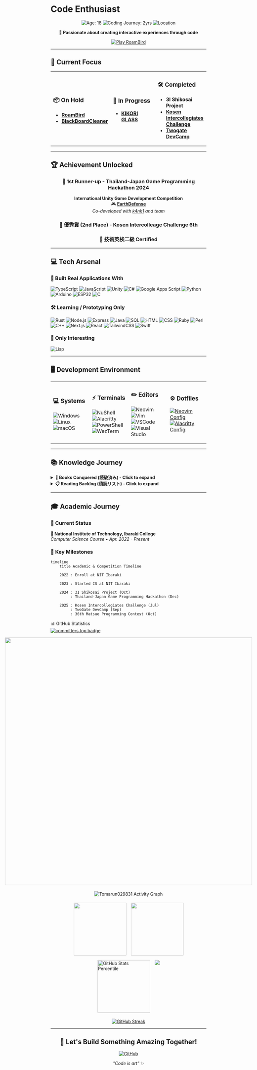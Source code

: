 # Code Enthusiast

<div align="center">
  
![Age: 18](https://img.shields.io/badge/Age-18-ff6b35?style=for-the-badge&logo=birthday-cake&logoColor=white)
![Coding Journey: 2yrs](https://img.shields.io/badge/Coding_Journey-2_Years-00d4aa?style=for-the-badge&logo=code&logoColor=white)
![Location](https://img.shields.io/badge/Location-Japan-e74c3c?style=for-the-badge&logo=map-pin&logoColor=white)

**🚀 Passionate about creating interactive experiences through code**

[![Play RoamBird](https://img.shields.io/badge/🎮_Play_RoamBird-Click_Here-blue?style=for-the-badge&logo=unity)](https://play.unity.com/en/games/dae4eae7-04fb-46ca-8ecd-b6d405c7df6b/roambird)

</div>

---

## 🎯 Current Focus

<table>
<tr>
<td width="33%">

### 📦 On Hold
- **[RoamBird](https://play.unity.com/en/games/dae4eae7-04fb-46ca-8ecd-b6d405c7df6b/roambird)**
- **[BlackBoardCleaner](https://github.com/Tomarun029831/BlackBoardCleaner)**

</td>
<td width="33%">

### 🚧 In Progress
- **[KIKORI GLASS](https://github.com/SpaghettiCode-Union)**

</td>
<td width="33%">

### 🛠️ Completed
- **3I Shikosai Project**
- **[Kosen Intercollegiates Challenge](https://www.smbcnikko.co.jp/fs/kosen/202503)**
- **[Twogate DevCamp](https://devcamp.twogate.com/2025)**

</td>
</tr>
</table>

---

## 🏆 Achievement Unlocked

<div align="center">

### 🥈 1st Runner-up - Thailand-Japan Game Programming Hackathon 2024
**International Unity Game Development Competition**  
🎮 **[EarthDefense](https://play.unity.com/en/games/f29d60f8-c03a-43ed-9983-1281f630518e/earth-defense)**  
*Co-developed with [k4nk1](https://github.com/k4nk1) and team*

### 🥈 優秀賞 (2nd Place) - Kosen Intercolleage Challenge 6th

### 📜 技術英検二級 Certified

</div>

---

## 💻 Tech Arsenal

### 🚀 Built Real Applications With
![TypeScript](https://img.shields.io/badge/TypeScript-3178C6?style=for-the-badge&logo=typescript&logoColor=white)
![JavaScript](https://img.shields.io/badge/JavaScript-F7DF1E?style=for-the-badge&logo=javascript&logoColor=black)
![Unity](https://img.shields.io/badge/Unity-FFFFFF?style=for-the-badge&logo=unity&logoColor=black)
![C#](https://img.shields.io/badge/C%23_Unity-239120?style=for-the-badge&logo=c-sharp&logoColor=white)
![Google Apps Script](https://img.shields.io/badge/Google_Apps_Script-4285F4?style=for-the-badge&logo=google&logoColor=white)
![Python](https://img.shields.io/badge/Python-3776AB?style=for-the-badge&logo=python&logoColor=white)
![Arduino](https://img.shields.io/badge/Arduino-00979D?style=for-the-badge&logo=arduino&logoColor=white)
![ESP32](https://img.shields.io/badge/ESP32-000000?style=for-the-badge&logo=esphome&logoColor=white)
![C](https://img.shields.io/badge/C-A8B9CC?style=for-the-badge&logo=c&logoColor=black)

### 🛠 Learning / Prototyping Only
![Rust](https://img.shields.io/badge/Rust-000000?style=for-the-badge&logo=rust&logoColor=white)
![Node.js](https://img.shields.io/badge/Node.js-339933?style=for-the-badge&logo=node.js&logoColor=white)
![Express](https://img.shields.io/badge/Express-000000?style=for-the-badge&logo=express&logoColor=white)
![Java](https://img.shields.io/badge/Java-ED8B00?style=for-the-badge&logo=java&logoColor=white)
![SQL](https://img.shields.io/badge/SQL-4479A1?style=for-the-badge&logo=postgresql&logoColor=white)
![HTML](https://img.shields.io/badge/HTML5-E34F26?style=for-the-badge&logo=html5&logoColor=white)
![CSS](https://img.shields.io/badge/CSS3-1572B6?style=for-the-badge&logo=css3&logoColor=white)
![Ruby](https://img.shields.io/badge/Ruby-CC342D?style=for-the-badge&logo=ruby&logoColor=white)
![Perl](https://img.shields.io/badge/Perl-39457E?style=for-the-badge&logo=perl&logoColor=white)
![C++](https://img.shields.io/badge/C++-00599C?style=for-the-badge&logo=c%2B%2B&logoColor=white)
![Next.js](https://img.shields.io/badge/Next.js-000000?style=for-the-badge&logo=next.js&logoColor=white)
![React](https://img.shields.io/badge/React-20232A?style=for-the-badge&logo=react&logoColor=61DAFB)
![TailwindCSS](https://img.shields.io/badge/Tailwind_CSS-38B2AC?style=for-the-badge&logo=tailwind-css&logoColor=white)
![Swift](https://img.shields.io/badge/Swift-FA7343?style=for-the-badge&logo=swift&logoColor=white)

### 👀 Only Interesting
![Lisp](https://img.shields.io/badge/Lisp-000000?style=for-the-badge&logo=lisp&logoColor=white)

---

## 🖥️ Development Environment

<table>
<tr>
<td width="25%">

### **💻 Systems**
![Windows](https://img.shields.io/badge/Windows-0078D6?style=for-the-badge&logo=windows&logoColor=white)
![Linux](https://img.shields.io/badge/Linux_WSL-FCC624?style=for-the-badge&logo=linux&logoColor=black)
![macOS](https://img.shields.io/badge/macOS-000000?style=for-the-badge&logo=apple&logoColor=white)

</td>
<td width="25%">

### **⚡ Terminals**
![NuShell](https://img.shields.io/badge/NuShell-4E9A06?style=for-the-badge)
![Alacritty](https://img.shields.io/badge/Alacritty-F46D01?style=for-the-badge)
![PowerShell](https://img.shields.io/badge/PowerShell-5391FE?style=for-the-badge&logo=powershell&logoColor=white)
![WezTerm](https://img.shields.io/badge/WezTerm-4A90E2?style=for-the-badge)

</td>
<td width="25%">

### **✏️ Editors**
![Neovim](https://img.shields.io/badge/Neovim-57A143?style=for-the-badge&logo=neovim&logoColor=white)
![Vim](https://img.shields.io/badge/Vim-019733?style=for-the-badge&logo=vim&logoColor=white)
![VSCode](https://img.shields.io/badge/VSCode-007ACC?style=for-the-badge&logo=visualstudiocode&logoColor=white)
![Visual Studio](https://img.shields.io/badge/Visual_Studio-5C2D91?style=for-the-badge&logo=visualstudio&logoColor=white)

</td>
<td width="25%">

### **⚙️ Dotfiles**
[![Neovim Config](https://img.shields.io/badge/Neovim-Config-57A143?style=for-the-badge&logo=neovim&logoColor=white)](https://github.com/Tomarun029831/NeovimSettings)
[![Alacritty Config](https://img.shields.io/badge/Alacritty-Config-F46D01?style=for-the-badge)](https://github.com/Tomarun029831/AlacrittySettings)

</td>
</tr>
</table>

---

## 📚 Knowledge Journey

<details>
<summary><strong>📖 Books Conquered (読破済み) - Click to expand</strong></summary>

### **🎮 Game Development**
- 『ゲームで学ぶJavaScript入門 増補改訂版～ブラウザゲームづくりでHTML＆CSSも身につく！』
- 『Pythonでつくる ゲーム開発 入門講座』
- 『Pythonでつくる ゲーム開発 入門講座 実践編』
- 『Pythonで作って学べる ゲームのアルゴリズム入門』

### **💻 Programming Languages**
- 『確かな力が身につくJavaScript「超」入門 第2版』
- 『1週間でC++の基礎が学べる本 (1週間プログラミング)』
- 『確かな力が身につく C#「超」入門 第3版 (Informatics & IDEA)』
- 『スッキリわかるJava入門』

### **🏗️ Software Engineering**
- 『リーダブルコード』
- 『良いコード／悪いコードで学ぶ設計入門―保守しやすい 成長し続けるコードの書き方』
- 『Java言語で学ぶデザインパターン入門』
- 『達人プログラマー』
- 『テスト駆動開発』

### **🌐 Infrastructure & Database**
- 『図解AWS (Amazon Web Services) の仕組みとサービスがたった1日でよくわかる』
- 『SQL : ゼロからはじめるデータベース操作』
- 『ネットワークはなぜつながるのか』

### **🔧 System Administration**
- 『［試して理解］Linuxのしくみ　―実験と図解で学ぶOS、仮想マシン、コンテナの基礎知識』

</details>

<details>
<summary><strong>📋 Reading Backlog (積読リスト) - Click to expand</strong></summary>

### **🏗️ Advanced Software Engineering**
- 『オブジェクト指向における再利用のためのデザインパターン』
- 『Spring徹底入門 : Spring FrameworkによるJavaアプリケーション開発』
- 『Effective Java』
- 『Clean Code アジャイルソフトウェア達人の技』
- 『Clean Architecture 達人に学ぶソフトウェアの構造と設計』
- 『Good Code, Bad Code ～持続可能な開発のためのソフトウェアエンジニア的思考』

### **💾 Computer Science Fundamentals**
- 『問題解決力を鍛える!アルゴリズムとデータ構造』
- 『コンピュータシステムの理論と実装』
- 『コンピュータの構成と設計 MIPS Edition 第6版 上・下』
- 『ゼロからのOS自作入門』
- 『オペレーティングシステムの仕組み』

### **🌐 Network & Web Development**
- 『マスタリングTCP/IP―入門編―』
- 『体系的に学ぶ 安全なWebアプリケーションの作り方』
- 『Web API: The Good Parts』
- 『Webを支える技術 -HTTP、URI、HTML、そしてREST』
- 『［作って学ぶ］ブラウザのしくみ──HTTP、HTML、CSS、JavaScriptの裏側』

### **🗄️ Database & Data**
- 『達人に学ぶSQL徹底指南書 第2版 初級者で終わりたくないあなたへ』
- 『達人に学ぶDB設計徹底指南書 第2版』
- 『データ指向アプリケーションデザイン ―信頼性、拡張性、保守性の高い分散システム設計の原理』

### **☁️ Cloud & DevOps**
- 『Amazon Web Services』
- 『Docker実践ガイド』
- 『Kubernetes完全ガイド』

### **🧠 Machine Learning**
- 『ゼロから作るDeep Learning』

### **🦀 Modern Languages**
- 『実践Rustプログラミング入門』
- 『Kotlin サーバーサイドプログラミング実践開発』
- 『Javaによる関数型プログラミング ―Java 8ラムダ式とStream』

### **💼 Career & Personal Development**
- 『世界で闘うプログラミング力を鍛える本 ~コーディング面接189問とその解法~』
- 『情熱プログラマー ソフトウェア開発者の幸せな生き方』
- 『冒険の書　AI時代のアンラーニング』

### **🎯 Life Skills**
- 『チェス上達の手引き　第2版』
- 『マンガでわかる最強の株入門 : めざせ「億り人」!』
- 『ニューヨーク流たった5人の「大きな会社」 : 我々の仕事の仕方・考え方』
- 『影響力の武器［新版］：人を動かす七つの原理』
- 『できる人の勉強法 : コミック版』
- 『人は話し方が9割 : 1分で人を動かし、100%好かれる話し方のコツ』
- 『まんがでわかるD・カーネギーの「人を動かす」「道は開ける」』シリーズ (1-3)
- 『ファシリテーション入門』
- 『なぜ僕らは働くのか-君が幸せになるために考えてほしい大切なこと』

</details>

---

## 🎓 Academic Journey

### 📍 **Current Status**
**🏫 National Institute of Technology, Ibaraki College**  
*Computer Science Course • Apr. 2022 - Present*

### 🎯 **Key Milestones**

```mermaid
timeline
    title Academic & Competition Timeline

    2022 : Enroll at NIT Ibaraki
    
    2023 : Started CS at NIT Ibaraki
    
    2024 : 3I Shikosai Project (Oct)
         : Thailand-Japan Game Programming Hackathon (Dec)
    
    2025 : Kosen Intercollegiates Challenge (Jul)
         : TwoGate DevCamp (Sep)
         : 36th Matsue Programming Contest (Oct)
```

📊 GitHub Statistics  
[![committers.top badge](https://user-badge.committers.top/japan/Tomarun029831.svg)](https://user-badge.committers.top/japan/Tomarun029831)
<div style="display: flex; flex-direction: column; align-items: center; gap: 20px;">
  <!-- Trophy -->
  <a href="https://github.com/ryo-ma/github-profile-trophy">
    <img width="800" src="https://github-profile-trophy.vercel.app/?username=Tomarun029831&column=10&theme=onestar&no-frame=true" />
  </a>
<img alt="Tomarun029831 Activity Graph" src="https://github-readme-activity-graph.vercel.app/graph/?username=Tomarun029831&title_color=FFFFFF&bg_color=000000&color=FFFFFF&line=FFFFFF&point=FFFFFF&hide_border=true&custom_title=Contribution⠀Graph" />
  <!-- Stats & Top Languages & Percentile -->
  <div style="display: flex; flex-wrap: wrap; justify-content: center; gap: 15px;">
    <img height="170" src="https://github-readme-stats.vercel.app/api?username=Tomarun029831&count_private=true&include_all_commits=true&theme=dark&show_icons=true&border_radius=10" />
    <img height="170" src="https://github-readme-stats.vercel.app/api/top-langs/?username=Tomarun029831&layout=compact&theme=dark&border_radius=10" />
    <img height="170" src="https://github-readme-stats.vercel.app/api?username=Tomarun029831&count_private=true&include_all_commits=true&theme=dark&show_icons=true&border_radius=10&rank_icon=percentile" alt="GitHub Stats Percentile" />
  <img src="https://github-readme-stats.vercel.app/api/wakatime?username=Tomarun029831&layout=compact&theme=dark&custom_title=WakaTime%20Stats%20SINCE%20SEP%208%202025" />
  </div>
  <!-- Streak -->
  <a href="https://git.io/streak-stats">
    <img src="https://streak-stats.demolab.com?user=Tomarun029831&theme=dark&border_radius=10" alt="GitHub Streak" />
  </a>
</div>

---

<div align="center">

## 🌟 Let's Build Something Amazing Together!

[![GitHub](https://img.shields.io/badge/GitHub-Follow-181717?style=for-the-badge&logo=github&logoColor=white)](https://github.com/Tomarun029831)

*"Code is art"* ✨

</div>

